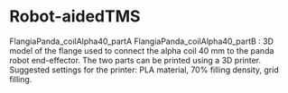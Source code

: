 # Robot-aidedTMS

FlangiaPanda_coilAlpha40_partA
FlangiaPanda_coilAlpha40_partB : 3D model of the flange used to connect the alpha coil 40 mm to the panda robot end-effector. The two parts can be printed using a 3D printer. Suggested settings for the printer: PLA material, 70% filling density, grid filling.
